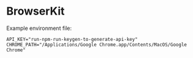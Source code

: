 # BrowserKit

Example environment file:

```
API_KEY="run-npm-run-keygen-to-generate-api-key"
CHROME_PATH="/Applications/Google Chrome.app/Contents/MacOS/Google Chrome"
```

